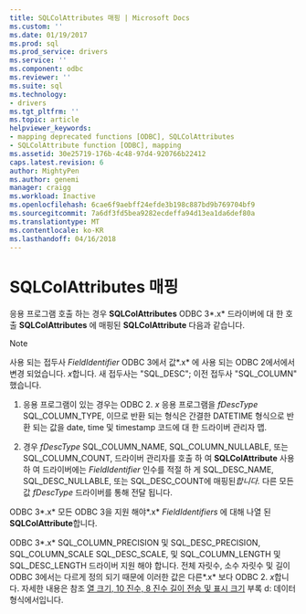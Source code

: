 ```yaml
---
title: SQLColAttributes 매핑 | Microsoft Docs
ms.custom: ''
ms.date: 01/19/2017
ms.prod: sql
ms.prod_service: drivers
ms.service: ''
ms.component: odbc
ms.reviewer: ''
ms.suite: sql
ms.technology:
- drivers
ms.tgt_pltfrm: ''
ms.topic: article
helpviewer_keywords:
- mapping deprecated functions [ODBC], SQLColAttributes
- SQLColAttribute function [ODBC], mapping
ms.assetid: 30e25719-176b-4c48-97d4-920766b22412
caps.latest.revision: 6
author: MightyPen
ms.author: genemi
manager: craigg
ms.workload: Inactive
ms.openlocfilehash: 6cae6f9aebff24efde3b198c887bd9b769704bf9
ms.sourcegitcommit: 7a6df3fd5bea9282ecdeffa94d13ea1da6def80a
ms.translationtype: MT
ms.contentlocale: ko-KR
ms.lasthandoff: 04/16/2018
---
```

# <a name="sqlcolattributes-mapping"></a>SQLColAttributes 매핑
응용 프로그램 호출 하는 경우 **SQLColAttributes** ODBC 3*.x* 드라이버에 대 한 호출 **SQLColAttributes** 에 매핑된 **SQLColAttribute** 다음과 같습니다.  
  
> [!NOTE]  
>  사용 되는 접두사 *FieldIdentifier* ODBC 3에서 값*.x* 에 사용 되는 ODBC 2에서에서 변경 되었습니다. *x*합니다. 새 접두사는 "SQL_DESC"; 이전 접두사 "SQL_COLUMN" 했습니다.  
  
1.  응용 프로그램이 있는 경우는 ODBC 2. *x* 응용 프로그램을 *fDescType* SQL_COLUMN_TYPE, 이므로 반환 되는 형식은 간결한 DATETIME 형식으로 반환 되는 값을 date, time 및 timestamp 코드에 대 한 드라이버 관리자 맵.  
  
2.  경우 *fDescType* SQL_COLUMN_NAME, SQL_COLUMN_NULLABLE, 또는 SQL_COLUMN_COUNT, 드라이버 관리자를 호출 하 여 **SQLColAttribute** 사용 하 여 드라이버에는 *FieldIdentifier* 인수를 적절 하 게 SQL_DESC_NAME, SQL_DESC_NULLABLE, 또는 SQL_DESC_COUNT에 매핑된*합니다.* 다른 모든 값 *fDescType* 드라이버를 통해 전달 됩니다.  
  
 ODBC 3*.x* 모든 ODBC 3을 지원 해야*.x* *FieldIdentifiers* 에 대해 나열 된 **SQLColAttribute**합니다.  
  
 ODBC 3*.x* SQL_COLUMN_PRECISION 및 SQL_DESC_PRECISION, SQL_COLUMN_SCALE SQL_DESC_SCALE, 및 SQL_COLUMN_LENGTH 및 SQL_DESC_LENGTH 드라이버 지원 해야 합니다. 전체 자릿수, 소수 자릿수 및 길이 ODBC 3에서는 다르게 정의 되기 때문에 이러한 값은 다른*.x* 보다 ODBC 2. *x*합니다. 자세한 내용은 참조 [열 크기, 10 진수, 8 진수 길이 전송 및 표시 크기](../../../odbc/reference/appendixes/column-size-decimal-digits-transfer-octet-length-and-display-size.md) 부록 d: 데이터 형식에서입니다.
